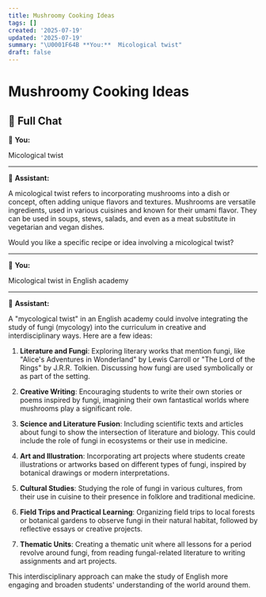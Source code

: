 ```yaml
---
title: Mushroomy Cooking Ideas
tags: []
created: '2025-07-19'
updated: '2025-07-19'
summary: "\U0001F64B **You:**  Micological twist"
draft: false
---
```


# Mushroomy Cooking Ideas

## 🧠 Full Chat

🙋 **You:**

Micological twist

---

🤖 **Assistant:**

A micological twist refers to incorporating mushrooms into a dish or concept, often adding unique flavors and textures. Mushrooms are versatile ingredients, used in various cuisines and known for their umami flavor. They can be used in soups, stews, salads, and even as a meat substitute in vegetarian and vegan dishes.

Would you like a specific recipe or idea involving a micological twist?

---

🙋 **You:**

Micological twist in English academy

---

🤖 **Assistant:**

A "mycological twist" in an English academy could involve integrating the study of fungi (mycology) into the curriculum in creative and interdisciplinary ways. Here are a few ideas:

1. **Literature and Fungi**: Exploring literary works that mention fungi, like "Alice's Adventures in Wonderland" by Lewis Carroll or "The Lord of the Rings" by J.R.R. Tolkien. Discussing how fungi are used symbolically or as part of the setting.

2. **Creative Writing**: Encouraging students to write their own stories or poems inspired by fungi, imagining their own fantastical worlds where mushrooms play a significant role.

3. **Science and Literature Fusion**: Including scientific texts and articles about fungi to show the intersection of literature and biology. This could include the role of fungi in ecosystems or their use in medicine.

4. **Art and Illustration**: Incorporating art projects where students create illustrations or artworks based on different types of fungi, inspired by botanical drawings or modern interpretations.

5. **Cultural Studies**: Studying the role of fungi in various cultures, from their use in cuisine to their presence in folklore and traditional medicine.

6. **Field Trips and Practical Learning**: Organizing field trips to local forests or botanical gardens to observe fungi in their natural habitat, followed by reflective essays or creative projects.

7. **Thematic Units**: Creating a thematic unit where all lessons for a period revolve around fungi, from reading fungal-related literature to writing assignments and art projects.

This interdisciplinary approach can make the study of English more engaging and broaden students' understanding of the world around them.